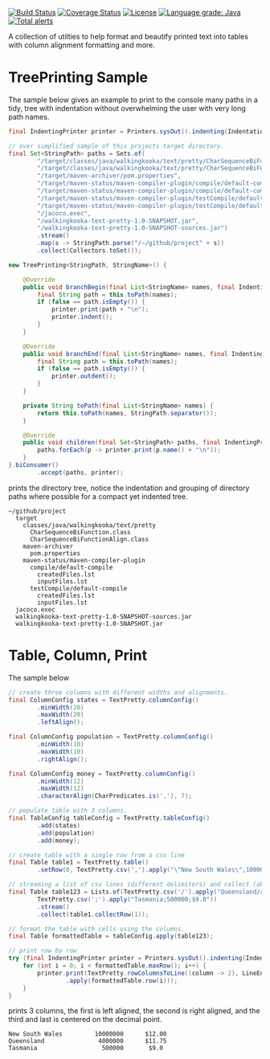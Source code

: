 [![Build Status](https://travis-ci.com/mP1/walkingkooka-text-pretty.svg?branch=master)](https://travis-ci.com/mP1/walkingkooka-text-pretty.svg?branch=master)
[![Coverage Status](https://coveralls.io/repos/github/mP1/walkingkooka-text-pretty/badge.svg?branch=master)](https://coveralls.io/github/mP1/walkingkooka-text-pretty?branch=master)
[![License](https://img.shields.io/badge/License-Apache%202.0-blue.svg)](https://opensource.org/licenses/Apache-2.0)
[![Language grade: Java](https://img.shields.io/lgtm/grade/java/g/mP1/walkingkooka-text-pretty.svg?logo=lgtm&logoWidth=18)](https://lgtm.com/projects/g/mP1/walkingkooka-text-pretty/context:java)
[![Total alerts](https://img.shields.io/lgtm/alerts/g/mP1/walkingkooka-text-pretty.svg?logo=lgtm&logoWidth=18)](https://lgtm.com/projects/g/mP1/walkingkooka-text-pretty/alerts/)



A collection of utilties to help format and beautify printed text into tables with column alignment formatting and more.


# TreePrinting Sample

The sample below gives an example to print to the console many paths in a tidy, tree with indentation without overwhelming
the user with very long path names.

```java
final IndentingPrinter printer = Printers.sysOut().indenting(Indentation.with("  "));

// over simplified sample of this projects target directory.
final Set<StringPath> paths = Sets.of(
        "/target/classes/java/walkingkooka/text/pretty/CharSequenceBiFunction.class",
        "/target/classes/java/walkingkooka/text/pretty/CharSequenceBiFunctionAlign.class", // some class files...
        "/target/maven-archiver/pom.properties",
        "/target/maven-status/maven-compiler-plugin/compile/default-compile/createdFiles.lst",
        "/target/maven-status/maven-compiler-plugin/compile/default-compile/inputFiles.lst",
        "/target/maven-status/maven-compiler-plugin/testCompile/default-compile/createdFiles.lst",
        "/target/maven-status/maven-compiler-plugin/testCompile/default-compile/inputFiles.lst",
        "/jacoco.exec",
        "/walkingkooka-text-pretty-1.0-SNAPSHOT.jar",
        "/walkingkooka-text-pretty-1.0-SNAPSHOT-sources.jar")
        .stream()
        .map(s -> StringPath.parse("/~/github/project" + s))
        .collect(Collectors.toSet());

new TreePrinting<StringPath, StringName>() {

    @Override
    public void branchBegin(final List<StringName> names, final IndentingPrinter printer) {
        final String path = this.toPath(names);
        if (false == path.isEmpty()) {
            printer.print(path + "\n");
            printer.indent();
        }
    }

    @Override
    public void branchEnd(final List<StringName> names, final IndentingPrinter printer) {
        final String path = this.toPath(names);
        if (false == path.isEmpty()) {
            printer.outdent();
        }
    }

    private String toPath(final List<StringName> names) {
        return this.toPath(names, StringPath.separator());
    }

    @Override
    public void children(final Set<StringPath> paths, final IndentingPrinter printer) {
        paths.forEach(p -> printer.print(p.name() + "\n"));
    }
}.biConsumer()
        .accept(paths, printer);
```

prints the directory tree, notice the indentation and grouping of directory paths where possible for a compact yet
indented tree.

```text
~/github/project
  target
    classes/java/walkingkooka/text/pretty
      CharSequenceBiFunction.class
      CharSequenceBiFunctionAlign.class
    maven-archiver
      pom.properties
    maven-status/maven-compiler-plugin
      compile/default-compile
        createdFiles.lst
        inputFiles.lst
      testCompile/default-compile
        createdFiles.lst
        inputFiles.lst
  jacoco.exec
  walkingkooka-text-pretty-1.0-SNAPSHOT-sources.jar
  walkingkooka-text-pretty-1.0-SNAPSHOT.jar
```



# Table, Column, Print

The sample below
```java
// create three columns with different widths and alignments.
final ColumnConfig states = TextPretty.columnConfig()
        .minWidth(20)
        .maxWidth(20)
        .leftAlign();

final ColumnConfig population = TextPretty.columnConfig()
        .minWidth(10)
        .maxWidth(10)
        .rightAlign();

final ColumnConfig money = TextPretty.columnConfig()
        .minWidth(12)
        .maxWidth(12)
        .characterAlign(CharPredicates.is('.'), 7);

// populate table with 3 columns.
final TableConfig tableConfig = TextPretty.tableConfig()
        .add(states)
        .add(population)
        .add(money);

// create table with a single row from a csv line
final Table table1 = TextPretty.table()
        .setRow(0, TextPretty.csv(',').apply("\"New South Wales\",10000000,$12.00"));

// streaming a list of csv lines (different delimiters) and collect (aka add to table)
final Table table123 = Lists.of(TextPretty.csv('/').apply("Queensland/4000000/$11.75"),
        TextPretty.csv(';').apply("Tasmania;500000;$9.0"))
        .stream()
        .collect(table1.collectRow(1));

// format the table with cells using the columns.
final Table formattedTable = tableConfig.apply(table123);

// print row by row
try (final IndentingPrinter printer = Printers.sysOut().indenting(Indentation.with("  "))) {
    for (int i = 0; i < formattedTable.maxRow(); i++) {
        printer.print(TextPretty.rowColumnsToLine((column -> 2), LineEnding.SYSTEM)
                .apply(formattedTable.row(i)));
    }
}
```

prints 3 columns, the first is left aligned, the second is right aligned, and the third and last is centered on the decimal 
point.

```text
New South Wales         10000000      $12.00
Queensland               4000000      $11.75
Tasmania                  500000       $9.0
```
